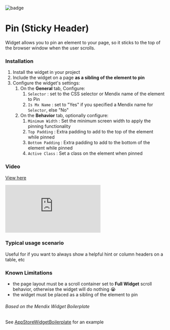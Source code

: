 ![badge](https://img.shields.io/badge/mendix-6.10.3-green.svg)

# Pin (Sticky Header)

Widget allows you to pin an element to your page, so it sticks to the top of the browser window when the user scrolls.

### Installation

1. Install the widget in your project
2. Include the widget on a page **as a sibling of the element to pin**
3. Configure the widget's settings:
    1. On the **General** tab, Configure:
        1. `Selector` : set to the CSS selector or Mendix name of the element to Pin
        2. `Is Mx Name` : set to "Yes" if you specified a Mendix name for `Selector`, else "No"
    2. On the **Behavior** tab, optionally configure:
        1. `Minimum Width` : Set the minimum screen width to apply the pinning functionality
        2. `Top Padding` : Extra padding to add to the top of the element while pinned
        2. `Bottom Padding` : Extra padding to add to the bottom of the element while pinned
        3. `Active Class` : Set a class on the element when pinned

### Video
[View here](https://www.useloom.com/embed/16b42e90dab94dc1b7635ff543d0eb65)
<iframe width="undefined" height="undefined" src="https://www.useloom.com/embed/16b42e90dab94dc1b7635ff543d0eb65" frameborder="0" allowfullscreen></iframe>

### Typical usage scenario

Useful for if you want to always show a helpful hint or column headers on a table, etc

### Known Limitations

- the page layout must be a scroll container set to **Full Widget** scroll behavior, otherwise the widget will do nothing :sob:
- the widget must be placed as a sibling of the element to pin

###### Based on the Mendix Widget Boilerplate

See [AppStoreWidgetBoilerplate](https://github.com/mendix/AppStoreWidgetBoilerplate/) for an example
